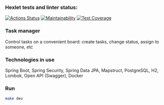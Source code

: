 ### Hexlet tests and linter status:
[![Actions Status](https://github.com/s-chepurnov/java-project-99/actions/workflows/hexlet-check.yml/badge.svg)](https://github.com/s-chepurnov/java-project-99/actions)
[![Maintainability](https://api.codeclimate.com/v1/badges/f5f6bb5e79dfddd9e780/maintainability)](https://codeclimate.com/github/s-chepurnov/java-project-99/maintainability)
[![Test Coverage](https://api.codeclimate.com/v1/badges/f5f6bb5e79dfddd9e780/test_coverage)](https://codeclimate.com/github/s-chepurnov/java-project-99/test_coverage)

### Task manager
Control tasks on a convenient board: create tasks, change status, assign to someone, etc

### Technologies in use
Spring Boot, Spring Security, Spring Data JPA, Mapstruct, PostgreSQL, H2, Lombok, Open API (Swagger), Docker

### Run
```sh
make dev
```